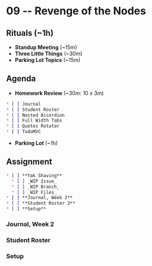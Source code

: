 # 09 -- Revenge of the Nodes

## Rituals (~1h)

* **Standup Meeting** (~15m)
* **Three Little Things** (~30m)
* **Parking Lot Topics** (~15m)

## Agenda

* **Homework Review** (~30m: 10 x 3m)
```markdown
* [ ] Journal
* [ ] Student Roster
* [ ] Nested Accordion
* [ ] Full Width Tabs
* [ ] Quotes Rotator
* [ ] TodoMVC
```
* **Parking Lot** (~1h)

## Assignment

```markdown
* [ ] **Yak Shaving**
  * [ ] _WIP Issue_
  * [ ] _WIP Branch_
  * [ ] _WIP Files_
* [ ] **Journal, Week 2**
* [ ] **Student Roster 3**
* [ ] **Setup**
```

### Journal, Week 2

### Student Roster

### Setup
